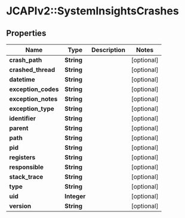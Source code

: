 # JCAPIv2::SystemInsightsCrashes

## Properties
Name | Type | Description | Notes
------------ | ------------- | ------------- | -------------
**crash_path** | **String** |  | [optional] 
**crashed_thread** | **String** |  | [optional] 
**datetime** | **String** |  | [optional] 
**exception_codes** | **String** |  | [optional] 
**exception_notes** | **String** |  | [optional] 
**exception_type** | **String** |  | [optional] 
**identifier** | **String** |  | [optional] 
**parent** | **String** |  | [optional] 
**path** | **String** |  | [optional] 
**pid** | **String** |  | [optional] 
**registers** | **String** |  | [optional] 
**responsible** | **String** |  | [optional] 
**stack_trace** | **String** |  | [optional] 
**type** | **String** |  | [optional] 
**uid** | **Integer** |  | [optional] 
**version** | **String** |  | [optional] 


